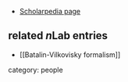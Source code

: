 
* [Scholarpedia page](http://www.scholarpedia.org/article/User:Igor_A._Batalin)

## related $n$Lab entries

* [[Batalin-Vilkovisky formalism]]

category: people